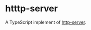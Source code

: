 # htttp-server

A TypeScript implement of [http-server](https://www.npmjs.com/package/http-server).
